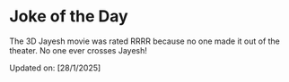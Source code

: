 # Joke of the Day

<!-- #joke -->
The 3D Jayesh movie was rated RRRR because no one made it out of the theater. No one ever crosses Jayesh!

Updated on: [28/1/2025]
<!-- #jokeEnd -->
